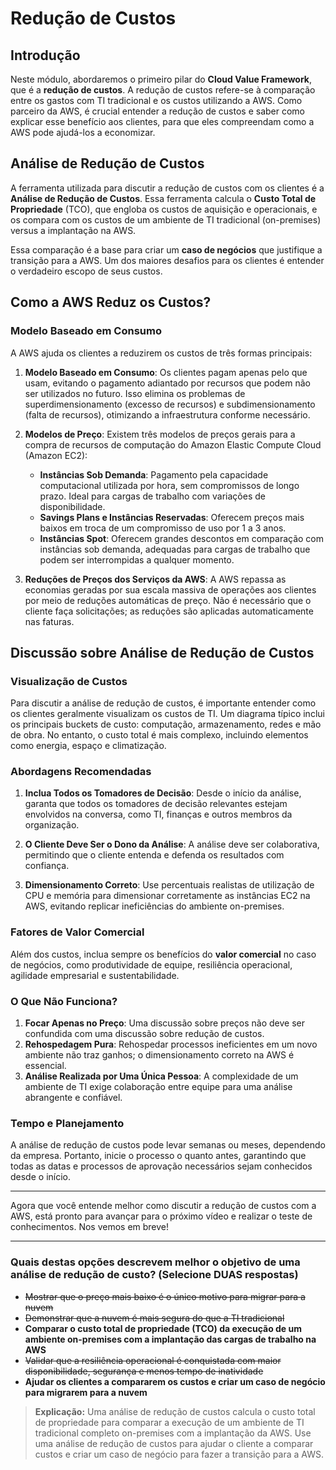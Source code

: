 # Redução de Custos

## Introdução

Neste módulo, abordaremos o primeiro pilar do **Cloud Value Framework**, que é a **redução de custos**. A redução de custos refere-se à comparação entre os gastos com TI tradicional e os custos utilizando a AWS. Como parceiro da AWS, é crucial entender a redução de custos e saber como explicar esse benefício aos clientes, para que eles compreendam como a AWS pode ajudá-los a economizar.

## Análise de Redução de Custos

A ferramenta utilizada para discutir a redução de custos com os clientes é a **Análise de Redução de Custos**. Essa ferramenta calcula o **Custo Total de Propriedade** (TCO), que engloba os custos de aquisição e operacionais, e os compara com os custos de um ambiente de TI tradicional (on-premises) versus a implantação na AWS.

Essa comparação é a base para criar um **caso de negócios** que justifique a transição para a AWS. Um dos maiores desafios para os clientes é entender o verdadeiro escopo de seus custos.

## Como a AWS Reduz os Custos?

### Modelo Baseado em Consumo

A AWS ajuda os clientes a reduzirem os custos de três formas principais:

1. **Modelo Baseado em Consumo**: Os clientes pagam apenas pelo que usam, evitando o pagamento adiantado por recursos que podem não ser utilizados no futuro. Isso elimina os problemas de superdimensionamento (excesso de recursos) e subdimensionamento (falta de recursos), otimizando a infraestrutura conforme necessário.

2. **Modelos de Preço**: Existem três modelos de preços gerais para a compra de recursos de computação do Amazon Elastic Compute Cloud (Amazon EC2):

   - **Instâncias Sob Demanda**: Pagamento pela capacidade computacional utilizada por hora, sem compromissos de longo prazo. Ideal para cargas de trabalho com variações de disponibilidade.
   - **Savings Plans e Instâncias Reservadas**: Oferecem preços mais baixos em troca de um compromisso de uso por 1 a 3 anos.
   - **Instâncias Spot**: Oferecem grandes descontos em comparação com instâncias sob demanda, adequadas para cargas de trabalho que podem ser interrompidas a qualquer momento.

3. **Reduções de Preços dos Serviços da AWS**: A AWS repassa as economias geradas por sua escala massiva de operações aos clientes por meio de reduções automáticas de preço. Não é necessário que o cliente faça solicitações; as reduções são aplicadas automaticamente nas faturas.

## Discussão sobre Análise de Redução de Custos

### Visualização de Custos

Para discutir a análise de redução de custos, é importante entender como os clientes geralmente visualizam os custos de TI. Um diagrama típico inclui os principais buckets de custo: computação, armazenamento, redes e mão de obra. No entanto, o custo total é mais complexo, incluindo elementos como energia, espaço e climatização.

### Abordagens Recomendadas

1. **Inclua Todos os Tomadores de Decisão**: Desde o início da análise, garanta que todos os tomadores de decisão relevantes estejam envolvidos na conversa, como TI, finanças e outros membros da organização.

2. **O Cliente Deve Ser o Dono da Análise**: A análise deve ser colaborativa, permitindo que o cliente entenda e defenda os resultados com confiança.

3. **Dimensionamento Correto**: Use percentuais realistas de utilização de CPU e memória para dimensionar corretamente as instâncias EC2 na AWS, evitando replicar ineficiências do ambiente on-premises.

### Fatores de Valor Comercial

Além dos custos, inclua sempre os benefícios do **valor comercial** no caso de negócios, como produtividade de equipe, resiliência operacional, agilidade empresarial e sustentabilidade.

### O Que Não Funciona?

1. **Focar Apenas no Preço**: Uma discussão sobre preços não deve ser confundida com uma discussão sobre redução de custos.
2. **Rehospedagem Pura**: Rehospedar processos ineficientes em um novo ambiente não traz ganhos; o dimensionamento correto na AWS é essencial.
3. **Análise Realizada por Uma Única Pessoa**: A complexidade de um ambiente de TI exige colaboração entre equipe para uma análise abrangente e confiável.

### Tempo e Planejamento

A análise de redução de custos pode levar semanas ou meses, dependendo da empresa. Portanto, inicie o processo o quanto antes, garantindo que todas as datas e processos de aprovação necessários sejam conhecidos desde o início.

---

Agora que você entende melhor como discutir a redução de custos com a AWS, está pronto para avançar para o próximo vídeo e realizar o teste de conhecimentos. Nos vemos em breve!

---

### Quais destas opções descrevem melhor o objetivo de uma análise de redução de custo? (Selecione DUAS respostas)

- ~~Mostrar que o preço mais baixo é o único motivo para migrar para a nuvem~~
- ~~Demonstrar que a nuvem é mais segura do que a TI tradicional~~
- **Comparar o custo total de propriedade (TCO) da execução de um ambiente on-premises com a implantação das cargas de trabalho na AWS**
- ~~Validar que a resiliência operacional é conquistada com maior disponibilidade, segurança e menos tempo de inatividade~~
- **Ajudar os clientes a compararem os custos e criar um caso de negócio para migrarem para a nuvem**

> **Explicação:**
> Uma análise de redução de custos calcula o custo total de propriedade para comparar a execução de um ambiente de TI tradicional completo on-premises com a implantação da AWS. Use uma análise de redução de custos para ajudar o cliente a comparar custos e criar um caso de negócio para fazer a transição para a AWS.
